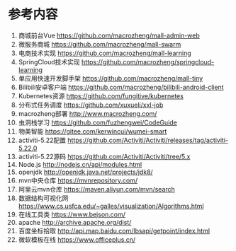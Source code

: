 # 参考内容

1. 商城前台Vue https://github.com/macrozheng/mall-admin-web
2. 微服务商城 https://github.com/macrozheng/mall-swarm
3. 电商技术实现 https://github.com/macrozheng/mall-learning
4. SpringCloud技术实现 https://github.com/macrozheng/springcloud-learning
5. 单应用快速开发脚手架 https://github.com/macrozheng/mall-tiny
6. Bilibili安卓客户端 https://github.com/macrozheng/bilibili-android-client
7. Kubernetes资源 https://github.com/fungitive/kubernetes
8. 分布式任务调度 https://github.com/xuxueli/xxl-job
9. macrozheng部署 http://www.macrozheng.com/
10. 虫洞栈学习 https://github.com/fuzhengwei/CodeGuide
11. 物美智能 https://gitee.com/kerwincui/wumei-smart
12. activiti-5.22配置 https://github.com/Activiti/Activiti/releases/tag/activiti-5.22.0
13. activiti-5.22源码 https://github.com/Activiti/Activiti/tree/5.x
14. Node.js http://nodejs.cn/api/modules.html
15. openjdk http://openjdk.java.net/projects/jdk8/
16. mvn中央仓库 https://mvnrepository.com/
17. 阿里云mvn仓库 https://maven.aliyun.com/mvn/search
18. 数据结构可视化网 https://www.cs.usfca.edu/~galles/visualization/Algorithms.html
19. 在线工具类 https://www.bejson.com/
20. apache http://archive.apache.org/dist/
21. 百度坐标拾取 http://api.map.baidu.com/lbsapi/getpoint/index.html
22. 微软模板在线 https://www.officeplus.cn/